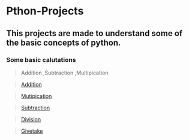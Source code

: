 # Pthon-Projects

## This projects are made to understand some of the basic concepts of python.

### Some basic calutations
> Addition
> ,Subtraction
> ,Multipication

>[Addition](https://github.com/shreyash00007/Pthon-Projects/blob/main/Addition.py)

>[Mutipication](https://github.com/shreyash00007/Pthon-Projects/blob/main/Multipication.py)

>[Subtraction](https://github.com/shreyash00007/Pthon-Projects/blob/main/Sub.py)

>[Division](https://github.com/shreyash00007/Pthon-Projects/blob/main/division.py)

>[Givetake](https://github.com/shreyash00007/Pthon-Projects/blob/main/giveandtake.py)

